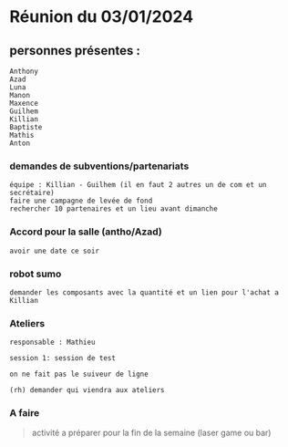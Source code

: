# Réunion du 03/01/2024



## personnes présentes :

	Anthony
	Azad
	Luna
	Manon
	Maxence
	Guilhem
	Killian
	Baptiste
	Mathis
	Anton




### demandes de subventions/partenariats

	équipe : Killian - Guilhem (il en faut 2 autres un de com et un secrétaire)
	faire une campagne de levée de fond
	rechercher 10 partenaires et un lieu avant dimanche




### Accord pour la salle (antho/Azad)

	avoir une date ce soir


### robot sumo

	demander les composants avec la quantité et un lien pour l'achat a Killian




### Ateliers

	responsable : Mathieu

	session 1: session de test

	on ne fait pas le suiveur de ligne 
	
	(rh) demander qui viendra aux ateliers



### A faire
> activité a préparer pour la fin de la semaine (laser game ou bar)
